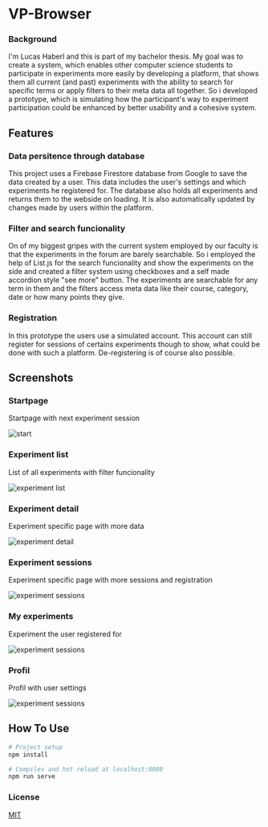 # VP-Browser

### Background

I'm Lucas Haberl and this is part of my bachelor thesis. My goal was to create a system, which enables other computer science students to participate in experiments more easily by developing a platform, that shows them all current (and past) experiments with the ability to search for specific terms or apply filters to their meta data all together. So i developed a prototype, which is simulating how the participant's way to experiment participation could be enhanced by better usability and a cohesive system.

## Features

### Data persitence through database

This project uses a Firebase Firestore database from Google to save the data created by a user. This data includes the user's settings and which experiments he registered for. The database also holds all experiments and returns them to the webside on loading. It is also automatically updated by changes made by users within the platform.

### Filter and search funcionality

On of my biggest gripes with the current system employed by our faculty is that the experiments in the forum are barely searchable. So i employed the help of List.js for the search funcionality and show the experiments on the side and created a filter system using checkboxes and a self made accordion style "see more" button. The experiments are searchable for any term in them and the filters access meta data like their course, category, date or how many points they give.

### Registration

In this prototype the users use a simulated account. This account can still register for sessions of certains experiments though to show, what could be done with such a platform. De-registering is of course also possible.

## Screenshots

### Startpage
Startpage with next experiment session

![start](https://github.com/UniRegensburg/VP-Browser/tree/master/src/assets/vp_home.png?raw=true)

### Experiment list
List of all experiments with filter funcionality

![experiment list](https://github.com/UniRegensburg/VP-Browser/tree/master/src/assets/vp_vl.png?raw=true)

### Experiment detail
Experiment specific page with more data

![experiment detail](https://github.com/UniRegensburg/VP-Browser/tree/master/src/assets/vp_vd.png?raw=true)

### Experiment sessions
Experiment specific page with more sessions and registration

![experiment sessions](https://github.com/UniRegensburg/VP-Browser/tree/master/src/assets/vp_sessions.png?raw=true)

### My experiments
Experiment the user registered for

![experiment sessions](https://github.com/UniRegensburg/VP-Browser/tree/master/src/assets/vp_mv.png?raw=true)

### Profil
Profil with user settings

![experiment sessions](https://github.com/UniRegensburg/VP-Browser/tree/master/src/assets/vp_profil.png?raw=true)


## How To Use

``` bash
# Project setup
npm install

# Compiles and hot reload at localhost:8080
npm run serve
```

### License
[MIT](https://opensource.org/licenses/MIT)